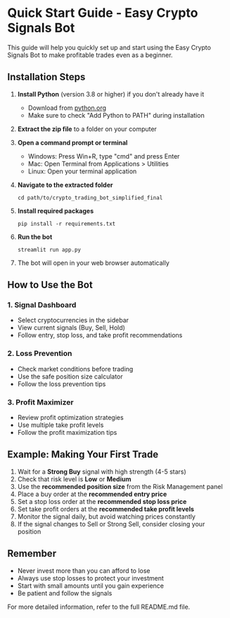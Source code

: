 # Quick Start Guide - Easy Crypto Signals Bot

This guide will help you quickly set up and start using the Easy Crypto Signals Bot to make profitable trades even as a beginner.

## Installation Steps

1. **Install Python** (version 3.8 or higher) if you don't already have it
   - Download from [python.org](https://www.python.org/downloads/)
   - Make sure to check "Add Python to PATH" during installation

2. **Extract the zip file** to a folder on your computer

3. **Open a command prompt or terminal**
   - Windows: Press Win+R, type "cmd" and press Enter
   - Mac: Open Terminal from Applications > Utilities
   - Linux: Open your terminal application

4. **Navigate to the extracted folder**
   ```
   cd path/to/crypto_trading_bot_simplified_final
   ```

5. **Install required packages**
   ```
   pip install -r requirements.txt
   ```

6. **Run the bot**
   ```
   streamlit run app.py
   ```

7. The bot will open in your web browser automatically

## How to Use the Bot

### 1. Signal Dashboard
- Select cryptocurrencies in the sidebar
- View current signals (Buy, Sell, Hold)
- Follow entry, stop loss, and take profit recommendations

### 2. Loss Prevention
- Check market conditions before trading
- Use the safe position size calculator
- Follow the loss prevention tips

### 3. Profit Maximizer
- Review profit optimization strategies
- Use multiple take profit levels
- Follow the profit maximization tips

## Example: Making Your First Trade

1. Wait for a **Strong Buy** signal with high strength (4-5 stars)
2. Check that risk level is **Low** or **Medium**
3. Use the **recommended position size** from the Risk Management panel
4. Place a buy order at the **recommended entry price**
5. Set a stop loss order at the **recommended stop loss price**
6. Set take profit orders at the **recommended take profit levels**
7. Monitor the signal daily, but avoid watching prices constantly
8. If the signal changes to Sell or Strong Sell, consider closing your position

## Remember
- Never invest more than you can afford to lose
- Always use stop losses to protect your investment
- Start with small amounts until you gain experience
- Be patient and follow the signals

For more detailed information, refer to the full README.md file.
